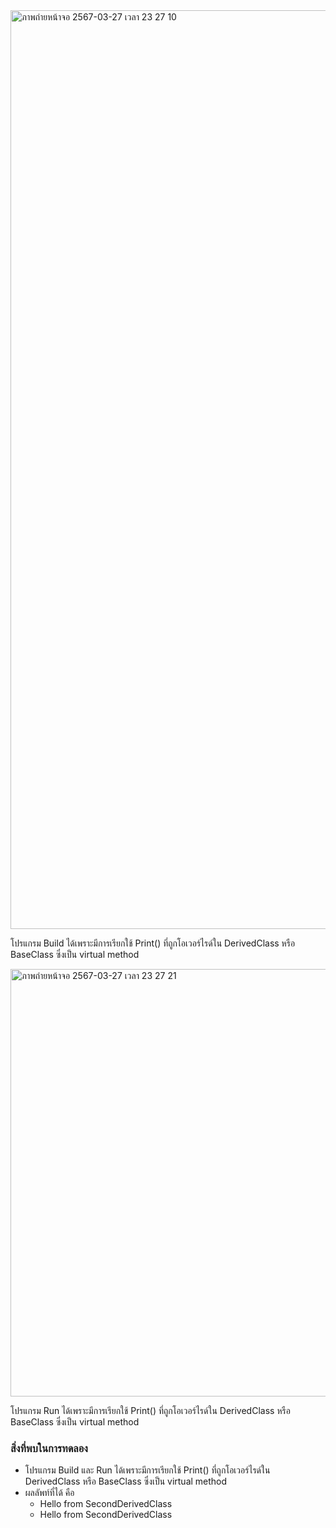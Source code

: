 <img width="1470" alt="ภาพถ่ายหน้าจอ 2567-03-27 เวลา 23 27 10" src="https://github.com/omelaweng/03376836-OOP-2566-Lab-09/assets/144561325/bd6fe052-15d4-4b57-abbd-4a88e0c0d956">

โปรแกรม Build ได้เพราะมีการเรียกใช้ Print() ที่ถูกโอเวอร์ไรด์ใน DerivedClass หรือ BaseClass ซึ่งเป็น virtual method 

<img width="684" alt="ภาพถ่ายหน้าจอ 2567-03-27 เวลา 23 27 21" src="https://github.com/omelaweng/03376836-OOP-2566-Lab-09/assets/144561325/4fbb0928-7c9c-449e-b1b4-dfa0b473991c">

โปรแกรม Run ได้เพราะมีการเรียกใช้ Print() ที่ถูกโอเวอร์ไรด์ใน DerivedClass หรือ BaseClass ซึ่งเป็น virtual method 

### สิ่งที่พบในการทดลอง
- โปรแกรม Build และ Run ได้เพราะมีการเรียกใช้ Print() ที่ถูกโอเวอร์ไรด์ใน DerivedClass หรือ BaseClass ซึ่งเป็น virtual method 
- ผลลัพท์ที่ได้ คือ
  - Hello from SecondDerivedClass
  - Hello from SecondDerivedClass
